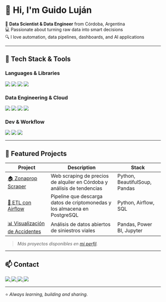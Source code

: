 # 👋 Hi, I'm Guido Luján

🎯 **Data Scientist & Data Engineer** from Córdoba, Argentina  
💻 Passionate about turning raw data into smart decisions  
🔍 I love automation, data pipelines, dashboards, and AI applications

---

## 🧰 Tech Stack & Tools

### Languages & Libraries
<p>
  <img src="https://img.shields.io/badge/Python-3776AB?logo=python&logoColor=white&style=flat-square" />
  <img src="https://img.shields.io/badge/NumPy-013243?logo=numpy&logoColor=white&style=flat-square" />
  <img src="https://img.shields.io/badge/Pandas-150458?logo=pandas&logoColor=white&style=flat-square" />
  <img src="https://img.shields.io/badge/SQL-4479A1?logo=mysql&logoColor=white&style=flat-square" />
</p>

### Data Engineering & Cloud
<p>
  <img src="https://img.shields.io/badge/Apache%20Airflow-017CEE?logo=apache-airflow&logoColor=white&style=flat-square" />
  <img src="https://img.shields.io/badge/Apache%20Kafka-231F20?logo=apache-kafka&logoColor=white&style=flat-square" />
  <img src="https://img.shields.io/badge/Docker-2496ED?logo=docker&logoColor=white&style=flat-square" />
  <img src="https://img.shields.io/badge/Google%20Cloud-4285F4?logo=google-cloud&logoColor=white&style=flat-square" />
</p>

### Dev & Workflow
<p>
  <img src="https://img.shields.io/badge/Git-F05032?logo=git&logoColor=white&style=flat-square" />
  <img src="https://img.shields.io/badge/GitHub-181717?logo=github&logoColor=white&style=flat-square" />
  <img src="https://img.shields.io/badge/PyCharm-000000?logo=pycharm&logoColor=white&style=flat-square" />
</p>

---

## 📂 Featured Projects

| Project | Description | Stack |
|--------|-------------|-------|
| [🏠 Zonaprop Scraper](https://github.com/Guido097/zonaprop-scraper) | Web scraping de precios de alquiler en Córdoba y análisis de tendencias | Python, BeautifulSoup, Pandas |
| [🔄 ETL con Airflow](https://github.com/Guido097/etl-airflow-crypto) | Pipeline que descarga datos de criptomonedas y los almacena en PostgreSQL | Python, Airflow, SQL |
| [📊 Visualización de Accidentes](https://github.com/Guido097/accidentes-viales) | Análisis de datos abiertos de siniestros viales | Pandas, Power BI, Jupyter |

> *Más proyectos disponibles en [mi perfil](https://github.com/Guido097).*

---

## 📫 Contact

<p>
  <a href="mailto:guidoilujan@outlook.com">
    <img src="https://img.shields.io/badge/-Email-D14836?style=flat-square&logo=gmail&logoColor=white" />
  </a>
  <a href="https://www.linkedin.com/in/guido-lujan/">
    <img src="https://img.shields.io/badge/-LinkedIn-0077B5?style=flat-square&logo=linkedin&logoColor=white" />
  </a>
  <a href="https://instagram.com/guiido_lujan">
    <img src="https://img.shields.io/badge/-Instagram-E4405F?style=flat-square&logo=instagram&logoColor=white" />
  </a>
  <a href="https://discordapp.com/users/nacho.097">
    <img src="https://img.shields.io/badge/-Discord-5865F2?style=flat-square&logo=discord&logoColor=white" />
  </a>
</p>

---

⭐ *Always learning, building and sharing.*
